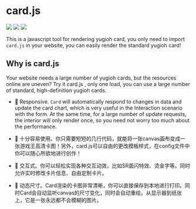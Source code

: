 # card.js

<img src="https://img.shields.io/npm/v/ygo-card"/>
<img src="https://img.shields.io/npm/l/ygo-card"/>
<img src="https://img.shields.io/badge/yami-%40qq.com-lightgrey"/>

This is a javascript tool for rendering yugioh card, you only need to import `card.js` in your website, you can easily render the standard yugioh card!

## Why is card.js

Your website needs a large number of yugioh cards, but the resources online are uneven? Try it card.js , only one load, you can use a large number of standard, high-definition yugioh cards.

* 🥦 Responsive. `Card` will automatically respond to changes in data and update the card chart, which is very useful in the Interaction scenario with the form. At the same time, for a large number of update requests, the interior will only render once, so you need not worry too much about the performance.

* 🍅 十分容易使用。你只需要短短的几行代码，就能将一张canvas画布变成一张游戏王高清卡图！另外，card.js可以自由的更改模板样式，在config文件中你可以随心所欲地进行创作！

* 🍉 交互式。你可以轻松实现各种交互动效，比如SR面闪特效、烫金字等。同时允许实时修改卡片信息、自由定制卡片。

* 🍇 动态尺寸。Card渲染的卡图非常清晰，你可以直接保存到本地进行打印。同时Card会自动监听canvas的尺寸变化，同时会自动重绘。从显示器到纸张上，它是一张永远都不会模糊的图片。

<br/>